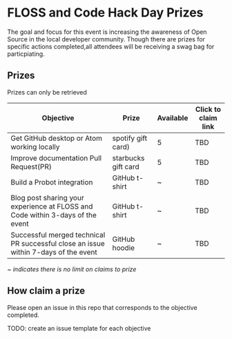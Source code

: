 # FLOSS and Code Hack Day Prizes

The goal and focus for this event is increasing the awareness of Open Source in the local developer community. Though there are prizes for specific actions completed,all attendees will be receiving a swag bag for particpiating. 

## Prizes

Prizes can only be retrieved 

|Objective|Prize|Available| Click to claim link|
|-|-|-|-|
|Get GitHub desktop or Atom working locally |spotify gift card)|5|TBD|
Improve documentation Pull Request(PR) |starbucks gift card|5|TBD|
Build a Probot integration |GitHub t-shirt|~|TBD|
Blog post sharing your experience at FLOSS and Code within 3-days of the event |GitHub t-shirt|~|TBD|
Successful merged technical PR successful close an issue within 7-days of the event |GitHub hoodie|~|TBD|

*~* *indicates there is no limit on claims to prize*

## How claim a prize
Please open an issue in this repo that corresponds to the objective completed.

TODO: create an issue template for each objective
